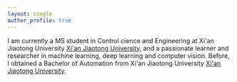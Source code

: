 ```yaml
---
layout: single
author_profile: true
---
```


I am currently a MS student in Control cience and Engineering at Xi'an Jiaotong University [Xi'an Jiaotong University](http://www.xjtu.edu.cn/), and a passionate learner and researcher in machine learning, deep learning and computer vision. 
Before, I obtained a Bachelor of Automation from Xi'an Jiaotong University [Xi'an Jiaotong University](http://www.xjtu.edu.cn/).
